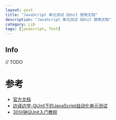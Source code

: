 ```yaml
---
layout: post
title: "JavaScript 单元测试 QUnit 使用文档"
description: "JavaScript 单元测试 QUnit 使用文档"
category: Lib
tags: [javascript, Test]
---
```


## Info

  // TODO

# 参考

- [官方文档](http://qunitjs.com/intro/)
- [边译边学-QUnit下的JavaScript自动化单元测试](http://www.zhangxinxu.com/wordpress/2013/04/qunit-javascript-unit-test-%E5%8D%95%E5%85%83%E6%B5%8B%E8%AF%95/)
- [30分钟QUnit入门教程](http://m.blog.csdn.net/blog/boycycyzero/43916727)

